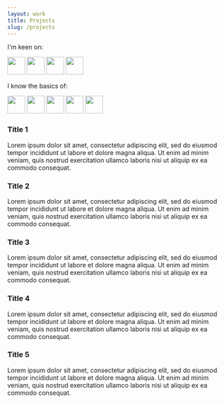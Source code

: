 ```yaml
---
layout: work
title: Projects
slug: /projects
---
```


<p>I'm keen on: </p>
<p>
<img width="40" src="https://cdn.jsdelivr.net/gh/devicons/devicon/icons/matlab/matlab-original.svg" /> <img width="40" src="https://cdn.jsdelivr.net/gh/devicons/devicon/icons/python/python-original-wordmark.svg" /> <img width="40" src="https://cdn.jsdelivr.net/gh/devicons/devicon/icons/postgresql/postgresql-original-wordmark.svg" /> <img width="40" src="https://cdn.jsdelivr.net/gh/devicons/devicon/icons/latex/latex-original.svg" />
</p>
<p>I know the basics of: </p>
<p>
<img width="40" src="https://cdn.jsdelivr.net/gh/devicons/devicon/icons/bash/bash-original.svg" /> <img width="40" src="https://cdn.jsdelivr.net/gh/devicons/devicon/icons/java/java-original-wordmark.svg" /> <img width="40" src="https://cdn.jsdelivr.net/gh/devicons/devicon/icons/arduino/arduino-original-wordmark.svg" /> <img width="40" src="https://cdn.jsdelivr.net/gh/devicons/devicon/icons/jira/jira-original-wordmark.svg" /> <img width="40" src="https://cdn.jsdelivr.net/gh/devicons/devicon/icons/html5/html5-original-wordmark.svg" />
</p>


<div class="center"> 
<div class="timeline">
  <div class="outer">
    <div class="card">
      <div class="info">
        <h3 class="title">Title 1</h3>
        <p>Lorem ipsum dolor sit amet, consectetur adipiscing elit, sed do eiusmod tempor incididunt ut labore et dolore magna aliqua. Ut enim ad minim veniam, quis nostrud exercitation ullamco laboris nisi ut aliquip ex ea commodo consequat. </p>
      </div>
    </div>
    <div class="card">
      <div class="info">
        <h3 class="title">Title 2</h3>
        <p>Lorem ipsum dolor sit amet, consectetur adipiscing elit, sed do eiusmod tempor incididunt ut labore et dolore magna aliqua. Ut enim ad minim veniam, quis nostrud exercitation ullamco laboris nisi ut aliquip ex ea commodo consequat. </p>
      </div>
    </div>
    <div class="card">
      <div class="info">
        <h3 class="title">Title 3</h3>
        <p>Lorem ipsum dolor sit amet, consectetur adipiscing elit, sed do eiusmod tempor incididunt ut labore et dolore magna aliqua. Ut enim ad minim veniam, quis nostrud exercitation ullamco laboris nisi ut aliquip ex ea commodo consequat. </p>
      </div>
    </div>
    <div class="card">
      <div class="info">
        <h3 class="title">Title 4</h3>
        <p>Lorem ipsum dolor sit amet, consectetur adipiscing elit, sed do eiusmod tempor incididunt ut labore et dolore magna aliqua. Ut enim ad minim veniam, quis nostrud exercitation ullamco laboris nisi ut aliquip ex ea commodo consequat. </p>
      </div>
    </div>
    <div class="card">
      <div class="info">
        <h3 class="title">Title 5</h3>
        <p>Lorem ipsum dolor sit amet, consectetur adipiscing elit, sed do eiusmod tempor incididunt ut labore et dolore magna aliqua. Ut enim ad minim veniam, quis nostrud exercitation ullamco laboris nisi ut aliquip ex ea commodo consequat. </p>
      </div>
    </div>
  </div>
</div>
</div>


